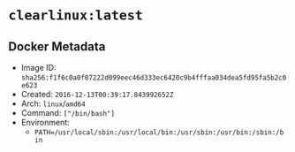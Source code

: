 # `clearlinux:latest`

## Docker Metadata

- Image ID: `sha256:f1f6c0a0f07222d099eec46d333ec6420c9b4fffaa034dea5fd95fa5b2c0e623`
- Created: `2016-12-13T00:39:17.843992652Z`
- Arch: `linux`/`amd64`
- Command: `["/bin/bash"]`
- Environment:
  - `PATH=/usr/local/sbin:/usr/local/bin:/usr/sbin:/usr/bin:/sbin:/bin`
